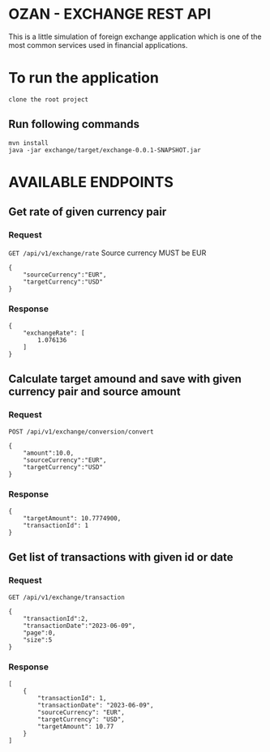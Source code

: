 # OZAN - EXCHANGE REST API
This is a little simulation of foreign exchange application which is one of the most common services used in financial applications.

# To run the application
    clone the root project
    
## Run following commands
    mvn install
    java -jar exchange/target/exchange-0.0.1-SNAPSHOT.jar
    
# AVAILABLE ENDPOINTS
    
## Get rate of given currency pair
### Request
`GET /api/v1/exchange/rate`
Source currency MUST be EUR 

    {
        "sourceCurrency":"EUR",
        "targetCurrency":"USD"
    }

### Response
    {
        "exchangeRate": [
            1.076136
        ]
    }

## Calculate target amound and save with given currency pair and source amount
### Request
`POST /api/v1/exchange/conversion/convert`

    {
        "amount":10.0,
        "sourceCurrency":"EUR",
        "targetCurrency":"USD"
    }

### Response
    {
        "targetAmount": 10.7774900,
        "transactionId": 1
    }
    
## Get list of transactions with given  id or date
### Request
`GET /api/v1/exchange/transaction`

    {
        "transactionId":2,
        "transactionDate":"2023-06-09",
        "page":0,
        "size":5
    }

### Response
    [
        {
            "transactionId": 1,
            "transactionDate": "2023-06-09",
            "sourceCurrency": "EUR",
            "targetCurrency": "USD",
            "targetAmount": 10.77
        }
    ]

    
    
